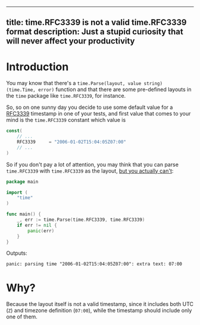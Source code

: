 ---
title: time.RFC3339 is not a valid time.RFC3339 format
description: Just a stupid curiosity that will never affect your productivity
----

# Introduction

You may know that there's a `time.Parse(layout, value string) (time.Time, error)`
function and that there are some pre-defined layouts in the `time` package like 
`time.RFC3339`, for instance.

So, so on one sunny day you decide to use some default value for a [RFC3339](https://tools.ietf.org/html/rfc3339)
timestamp in one of your tests, and first value that comes to your mind is the
`time.RFC3339` constant which value is 

```go
const(
    // ...
    RFC3339     = "2006-01-02T15:04:05Z07:00"
    // ...
)
```

So if you don't pay a lot of attention, you may think that you can parse
`time.RFC3339` with `time.RFC3339` as the layout, [but you actually can't](https://play.golang.org/p/0MRMopw14gG):

```go
package main

import (
	"time"
)

func main() {
	_, err := time.Parse(time.RFC3339, time.RFC3339)
	if err != nil {
		panic(err)
	}
}
```

Outputs:
```
panic: parsing time "2006-01-02T15:04:05Z07:00": extra text: 07:00
```

# Why? 

Because the layout itself is not a valid timestamp, since it includes both UTC (`Z`) and
timezone definition (`07:00`), while the timestamp should include only one of them.



